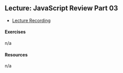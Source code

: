 ## Lecture: JavaScript Review Part 03

- [Lecture Recording](https://vimeo.com/343807858/ae57cec08a)

#### Exercises
n/a
#### Resources
n/a
